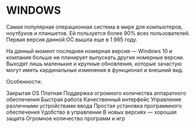 # **WINDOWS**  

Самая популярная операционная система в мире для компьютеров, ноутбуков и планшетов. Ей пользуется более 90% всех пользователей. Первая версия данной ОС вышла еще в 1 985 году.



На данный момент последняя номерная версия — Windows 10 и компания больше не планирует выпускать другие номерные версии. Выходят лишь маленькие и крупные обновления, которые зачастую могут иметь кардинальные изменения в функционал и внешний вид.

Особенности:

Закрытая OS
Платная
Поддержка огромного количества аппаратного обеспечения
Быстрая работа
Качественный интерфейс
Управление различными устройствами ввода
Простая установка программного обеспечения
Удобство в управлении
В новых версиях — хорошая защита
Огромное количество программ и игр